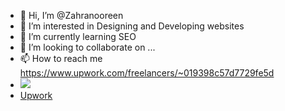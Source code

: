 - 👋 Hi, I’m @Zahranooreen
- 👀 I’m interested in Designing and Developing websites
- 🌱 I’m currently learning SEO
- 💞️ I’m looking to collaborate on ...
- 📫 How to reach me https://www.upwork.com/freelancers/~019398c57d7729fe5d
- <img src = "mobile_app5.png">
- <a href="https://www.upwork.com/freelancers/~019398c57d7729fe5d">Upwork</a>

<!---
Zahranooreen/Zahranooreen is a ✨ special ✨ repository because its `README.md` (this file) appears on your GitHub profile.
You can click the Preview link to take a look at your changes.
--->
